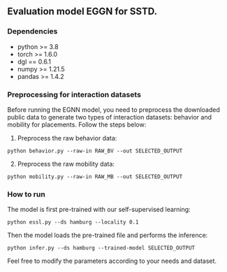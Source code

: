## Evaluation model EGGN for SSTD.

### Dependencies

- python >= 3.8
- torch >= 1.6.0
- dgl == 0.6.1
- numpy >= 1.21.5
- pandas >= 1.4.2

### Preprocessing for interaction datasets

Before running the EGNN model, you need to preprocess the downloaded public data to generate two types of interaction
datasets: behavior and mobility for placements. Follow the steps below:

1. Preprocess the raw behavior data:

```
python behavior.py --raw-in RAW_BV --out SELECTED_OUTPUT
```

2. Preprocess the raw mobility data:

```
python mobility.py --raw-in RAW_MB --out SELECTED_OUTPUT
```

### How to run

The model is first pre-trained with our self-supervised learning:

```
python essl.py --ds hamburg --locality 0.1
```

Then the model loads the pre-trained file and performs the inference:

```
python infer.py --ds hamburg --trained-model SELECTED_OUTPUT
```

Feel free to modify the parameters according to your needs and dataset.